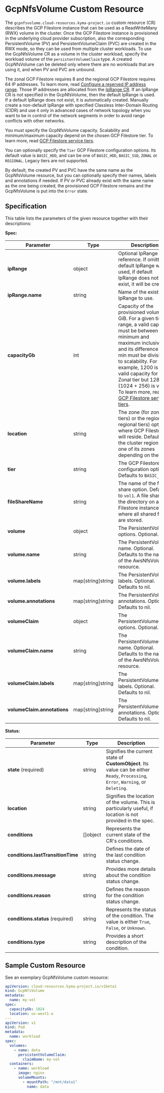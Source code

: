 # GcpNfsVolume Custom Resource

The `gcpnfsvolume.cloud-resources.kyma-project.io` custom resource (CR) describes the GCP Filestore
instance that can be used as a ReadWriteMany (RWX) volume in the cluster. Once the GCP Filestore instance is provisioned
in the underlying cloud provider subscription, also the corresponding PersistentVolume (PV) and
PersistentVolumeClaim (PVC) are created in the RWX mode, so they can be used from multiple cluster workloads.
To use the GcpNfsVolume CR as a volume in the cluster workload, specify the workload volume of the `persistentVolumeClaim` type.
A created GcpNfsVolume can be deleted only where there are no workloads that
are using it, and when PV and PVC are unbound.

The zonal GCP Filestore requires 8 and the regional GCP Filestore requires 64 IP addresses. To learn
more, read [Configure a reserved IP address range](https://cloud.google.com/filestore/docs/creating-instances#configure_a_reserved_ip_address_range). 
Those IP addresses are
allocated from the [IpRange CR](./04-10-iprange.md). If an IpRange CR is not specified in the GcpNfsVolume,
then the default IpRange is used. If a default IpRange does not exist, it is automatically created.
Manually create a non-default IpRange with specified Classless Inter-Domain Routing (CIDR) and use it only in advanced cases of network topology
when you want to be in control of the network segments in order to avoid range conflicts with other networks.

You must specify the GcpNfsVolume capacity. Scalability and minimum/maximum capacity depend on the chosen GCP Filestore tier.
To learn more, read [GCP Filestore service tiers](https://cloud.google.com/filestore/docs/service-tiers).


You can optionally specify the `Tier` GCP Filestore configuration options. Its default value is `BASIC_HDD`, 
and can be one of `BASIC_HDD`, `BASIC_SSD`, `ZONAL` or `REGIONAL`. Legacy tiers are not supported.

By default, the created PV and PVC have the same name as the GcpNfsVolume resource, but you can optionally
specify their names, labels and annotations if needed. If PV or PVC already exist with the same name as the one
being created, the provisioned GCP Filestore remains and the GcpNfsVolume is put into the `Error` state.

## Specification <!-- {docsify-ignore} -->
This table lists the parameters of the given resource together with their descriptions:

**Spec:**

| Parameter                   | Type                | Description                                                                                                                                                                                                                                                                                                                                                                                                             |
|-----------------------------|---------------------|-------------------------------------------------------------------------------------------------------------------------------------------------------------------------------------------------------------------------------------------------------------------------------------------------------------------------------------------------------------------------------------------------------------------------|
| **ipRange**                 | object              | Optional IpRange reference. If omitted, default IpRange will be used, if default IpRange does not exist, it will be created.                                                                                                                                                                                                                                                                                            |
| **ipRange.name**            | string              | Name of the existing IpRange to use.                                                                                                                                                                                                                                                                                                                                                                                    |
| **capacityGb**              | int                 | Capacity of the provisioned volume in GiB. For a given tier range, a valid capacity must be between the minimum and maximum inclusive, and its difference from min must be divisible to scalability. For example, 1200 is not a valid capacity for the Zonal tier but 1280 (1024 + 256) is valid. To learn more, read [GCP Filestore service tiers](https://cloud.google.com/filestore/docs/service-tiers). |
| **location**                | string              | The zone (for zonal tiers) or the region (for regional tiers) option where GCP Filestore will reside. Defaults to the cluster region or one of its zones depending on the tier.                                                                                                                                                                                                                                         |
| **tier**                    | string              | The GCP Filestore tier configuration option. Defaults to `BASIC_HDD`.                                                                                                                                                                                                                                                                                                                                                   |
| **fileShareName**           | string              | The name of the file share option. Defaults to `vol1`. A file share is the directory on a Filestore instance where all shared files are stored.                                                                                                                                                                                                                                                                         |
| **volume**                  | object              | The PersistentVolume options. Optional.                                                                                                                                                                                                                                                                                                                                                                                 |
| **volume.name**             | string              | The PersistentVolume name. Optional. Defaults to the name of the AwsNfsVolume resource.                                                                                                                                                                                                                                                                                                                                 |
| **volume.labels**           | map\[string\]string | The PersistentVolume labels. Optional. Defaults to nil.                                                                                                                                                                                                                                                                                                                                                                 |
| **volume.annotations**      | map\[string\]string | The PersistentVolume annotations. Optional. Defaults to nil.                                                                                                                                                                                                                                                                                                                                                            |
| **volumeClaim**             | object              | The PersistentVolumeClaim options. Optional.                                                                                                                                                                                                                                                                                                                                                                            |
| **volumeClaim.name**        | string              | The PersistentVolumeClaim name. Optional. Defaults to the name of the AwsNfsVolume resource.                                                                                                                                                                                                                                                                                                                            |
| **volumeClaim.labels**      | map\[string\]string | The PersistentVolumeClaim labels. Optional. Defaults to nil.                                                                                                                                                                                                                                                                                                                                                            |
| **volumeClaim.annotations** | map\[string\]string | The PersistentVolumeClaim annotations. Optional. Defaults to nil.                                                                                                                                                                                                                                                                                                                                                       |

**Status:**

| Parameter                         | Type       | Description                                                                                                                        |
|-----------------------------------|------------|------------------------------------------------------------------------------------------------------------------------------------|
| **state** (required)              | string     | Signifies the current state of **CustomObject**. Its value can be either `Ready`, `Processing`, `Error`, `Warning`, or `Deleting`. |
| **location**                      | string     | Signifies the location of the volume. This is particularly useful, if location is not provided in the spec.                        |
| **conditions**                    | \[\]object | Represents the current state of the CR's conditions.                                                                               |
| **conditions.lastTransitionTime** | string     | Defines the date of the last condition status change.                                                                              |
| **conditions.message**            | string     | Provides more details about the condition status change.                                                                           |
| **conditions.reason**             | string     | Defines the reason for the condition status change.                                                                                |
| **conditions.status** (required)  | string     | Represents the status of the condition. The value is either `True`, `False`, or `Unknown`.                                         |
| **conditions.type**               | string     | Provides a short description of the condition.                                                                                     |


## Sample Custom Resource <!-- {docsify-ignore} -->

See an exemplary GcpNfsVolume custom resource:

```yaml
apiVersion: cloud-resources.kyma-project.io/v1beta1
kind: GcpNfsVolume
metadata:
  name: my-vol
spec:
  capacityGb: 1024
  location: us-west1-a
---
apiVersion: v1
kind: Pod
metadata:
  name: workload
spec:
  volumes:
    - name: data
      persistentVolumeClaim:
        claimName: my-vol
  containers:
    - name: workload
      image: nginx
      volumeMounts:
        - mountPath: "/mnt/data1"
          name: data
```
